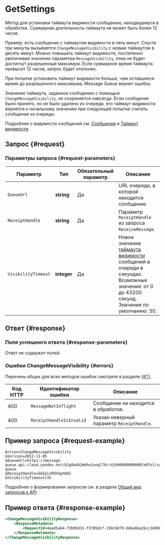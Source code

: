 # GetSettings

Метод для установки таймаута видимости сообщению, находящемуся в обработке. Суммарная длительность таймаута не может быть более 12 часов.

Пример: есть сообщение с таймаутом видимости в пять минут. Спустя три минуты вызывается `ChangeMessageVisibility` c новым таймаутом в десять минут. Можно повышать таймаут видимости, постепенно увеличивая значение параметра `MessageVisibility`, пока не будет достигнут разрешенный максимум. Если суммарное время таймаута превысит 12 часов, запрос будет отклонен.

При попытке установить таймаут видимости больше, чем оставшееся время до разрешенного максимума, Message Queue вернет ошибку.

Значение таймаута, заданное сообщению с помощью `ChangeMessageVisibility`, не сохраняется навсегда. Если сообщение было принято, но не было удалено из очереди, его таймаут видимости вернется к начальному значению при следующей попытке считать сообщение из очереди.

Подробнее о видимости сообщений см. [Сообщения](../../concepts/message.md) и [Таймаут видимости](../../concepts/visibility-timeout.md).

## Запрос {#request}

### Параметры запроса {#request-parameters}

Параметр | Тип | Обязательный параметр | Описание
----- | ----- | ----- | -----
`QueueUrl` | **string** | Да | URL очереди, в которой находится сообщение.
`ReceiptHandle` | **string** | Да | Параметр `ReceiptHandle` из запроса `ReceiveMessage`.
`VisibilityTimeout` | **integer** | Да | Новое значение [таймаута видимости](../../concepts/visibility-timeout.md) сообщений в очереди в секундах. Возможные значения: от 0 до 43200 секунд. Значение по умолчанию: 30.

## Ответ {#response}

### Поля успешного ответа {#response-parameters}

Ответ не содержит полей.

### Ошибки ChangeMessageVisibility {#errors}

Перечень общих для всех методов ошибок смотрите в разделе [{#T}](../common-errors.md).

Код HTTP | Идентификатор ошибки | Описание
----- | ----- | -----
400 | `MessageNotInflight` | Сообщение не находится в обработке.
400 | `ReceiptHandleIsInvalid` | Указан неверный параметр `ReceiptHandle`.

## Пример запроса {#request-example}

```
Action=ChangeMessageVisibility
&Version=2012-11-05
&QueueUrl=https://message-queue.api.cloud.yandex.net/b1g8ad42m6he1ooql78r/dj600000000000le07ol/sample-queue
&ReceiptHandle=EAIgloPDh4gtKAI
&VisibilityTimeout=35
```

Подробнее о формировании запросов см. в разделе [Общий вид запросов к API](../index.md#api-request).

## Пример ответа {#response-example}

```xml
<ChangeMessageVisibilityResponse>
    <ResponseMetadata>
        <RequestId>4ead5a64-f3b95d31-f3705dcf-150cb879-666abba2bcc160987e4d9e4625ab3b9a</RequestId>
    </ResponseMetadata>
</ChangeMessageVisibilityResponse>
```